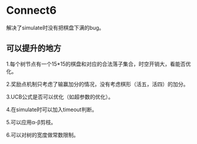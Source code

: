 # Connect6
解决了simulate时没有把棋盘下满的bug。

## 可以提升的地方

1.每个树节点有一个15*15的棋盘和对应的合法落子集合，时空开销大，看能否优化。

2.奖励点机制只考虑了输赢加分的情况，没有考虑棋形（活五，活四）的加分。

3.UCB公式是否可以优化（如超参数的优化）。

4.在simulate时可以加入timeout判断。

5.可以应用α-β剪枝。

6.可以对树的宽度做常数限制。

